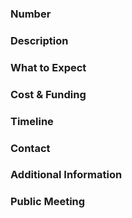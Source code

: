 ---
---

### Number



### Description



### What to Expect



### Cost & Funding



### Timeline



### Contact



### Additional Information



### Public Meeting
